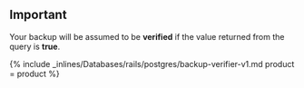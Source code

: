 
## Important

Your backup will be assumed to be **verified** if the value returned from the query is **true**.

{% include _inlines/Databases/rails/postgres/backup-verifier-v1.md  product = product %} 
